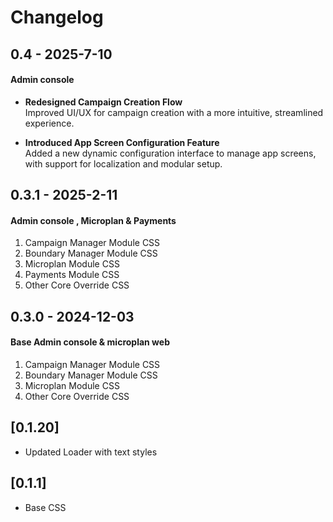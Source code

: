 # Changelog

## 0.4 - 2025-7-10

#### Admin console

- **Redesigned Campaign Creation Flow**  
  Improved UI/UX for campaign creation with a more intuitive, streamlined experience.

- **Introduced App Screen Configuration Feature**  
  Added a new dynamic configuration interface to manage app screens, with support for localization and modular setup.

## 0.3.1 - 2025-2-11

#### Admin console , Microplan & Payments

1. Campaign Manager Module CSS
2. Boundary Manager Module CSS
3. Microplan Module CSS
4. Payments Module CSS
5. Other Core Override CSS

## 0.3.0 - 2024-12-03

#### Base Admin console & microplan web

1. Campaign Manager Module CSS
2. Boundary Manager Module CSS
3. Microplan Module CSS
4. Other Core Override CSS

## [0.1.20]

- Updated Loader with text styles

## [0.1.1]

- Base CSS
